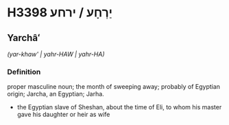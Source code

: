 # H3398 יַרְחָע / ירחע

## Yarchâʻ

_(yar-khaw' | yahr-HAW | yahr-HA)_

### Definition

proper masculine noun; the month of sweeping away; probably of Egyptian origin; Jarcha, an Egyptian; Jarha.

- the Egyptian slave of Sheshan, about the time of Eli, to whom his master gave his daughter or heir as wife
